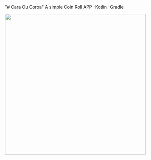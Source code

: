 "# Cara Ou Coroa" 
A simple Coin Roll APP
-Kotlin
-Gradle

 <img src="blob:https://web.whatsapp.com/7ee95c9a-18d3-4c3e-a9e7-b37a13a78632" data-canonical-src="blob:https://web.whatsapp.com/7ee95c9a-18d3-4c3e-a9e7-b37a13a78632" height="450" />
